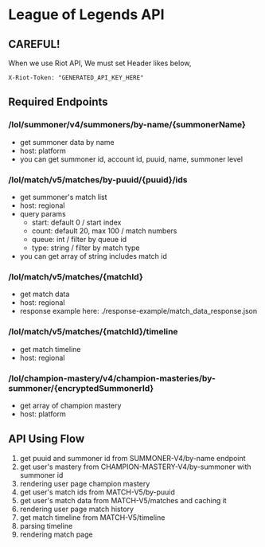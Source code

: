 # League of Legends API

## CAREFUL!
When we use Riot API, We must set Header likes below,
```http request
X-Riot-Token: "GENERATED_API_KEY_HERE"
```

## Required Endpoints

### /lol/summoner/v4/summoners/by-name/{summonerName}
* get summoner data by name
* host: platform
* you can get summoner id, account id, puuid, name, summoner level

### /lol/match/v5/matches/by-puuid/{puuid}/ids
* get summoner's match list
* host: regional
* query params
  * start: default 0 / start index
  * count: default 20, max 100 / match numbers
  * queue: int / filter by queue id
  * type: string / filter by match type
* you can get array of string includes match id

### /lol/match/v5/matches/{matchId}
* get match data
* host: regional
* response example here: ./response-example/match_data_response.json

### /lol/match/v5/matches/{matchId}/timeline
* get match timeline
* host: regional

### /lol/champion-mastery/v4/champion-masteries/by-summoner/{encryptedSummonerId}
* get array of champion mastery
* host: platform

## API Using Flow
1. get puuid and summoner id from SUMMONER-V4/by-name endpoint
2. get user's mastery from CHAMPION-MASTERY-V4/by-summoner with summoner id
3. rendering user page champion mastery
4. get user's match ids from MATCH-V5/by-puuid
5. get user's match data from MATCH-V5/matches and caching it
6. rendering user page match history
7. get match timeline from MATCH-V5/timeline
8. parsing timeline
9. rendering match page
